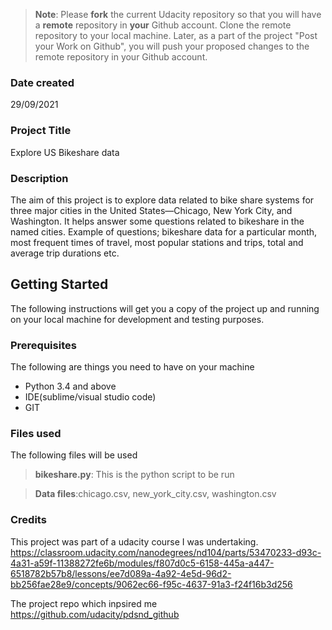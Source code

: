 >**Note**: Please **fork** the current Udacity repository so that you will have a **remote** repository in **your** Github account. Clone the remote repository to your local machine. Later, as a part of the project "Post your Work on Github", you will push your proposed changes to the remote repository in your Github account.

### Date created
29/09/2021

### Project Title
Explore US Bikeshare data

### Description
The aim of this project is to explore data related to bike share systems for three major cities in the United States—Chicago, New York City, and Washington.
It helps answer some questions related to bikeshare in the named cities.
Example of questions; bikeshare data for a particular month,
most frequent times of travel, most popular stations and trips,
total and average trip durations etc.

## Getting Started

The following instructions will get you a copy of the project up and running on your local machine for development and testing purposes.

### Prerequisites

The following are things you need to have on your machine
* Python 3.4 and above
* IDE(sublime/visual studio code)
* GIT

### Files used
The following files will be used
>**bikeshare.py**: This is the python script to be run

>**Data files**:chicago.csv, new_york_city.csv, washington.csv

### Credits
This project was part of a udacity course I was undertaking.
https://classroom.udacity.com/nanodegrees/nd104/parts/53470233-d93c-4a31-a59f-11388272fe6b/modules/f807d0c5-6158-445a-a447-6518782b57b8/lessons/ee7d089a-4a92-4e5d-96d2-bb256fae28e9/concepts/9062ec66-f95c-4637-91a3-f24f16b3d256

The project repo which inpsired me
https://github.com/udacity/pdsnd_github

